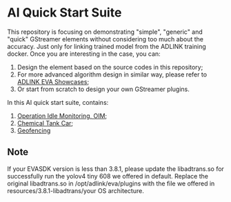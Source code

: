 # AI Quick Start Suite

This repository is focusing on demonstrating "simple", "generic" and "quick" GStreamer elements without considering too much about the accuracy. Just only for linking trained model from the ADLINK training docker. Once you are interesting in the case, you can:

1. Design the element based on the source codes in this repository;
2. For more advanced algorithm design in similar way, please refer to [ADLINK EVA Showcases](https://github.com/IST-EVA-Support/EVA_Show-Case);
3. Or start from scratch to design your own GStreamer plugins.

In this AI quick start suite, contains:

1. [Operation Idle Monitoring, OIM](src/operation-idle-monitoring);
2. [Chemical Tank Car](src/chemical-tank-car);
3. [Geofencing](src/geofencing)

## Note

If your EVASDK version is less than 3.8.1, please update the libadtrans.so for successfully run the yolov4 tiny 608 we offered in default. Replace the original libadtrans.so in /opt/adlink/eva/plugins with the file we offered in resources/3.8.1-libadtrans/your OS architecture.

